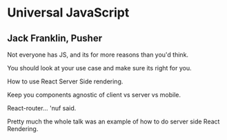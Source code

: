 Universal JavaScript
====================

## Jack Franklin, Pusher

Not everyone has JS, and its for more reasons than you'd think.

You should look at your use case and make sure its right for you.

How to use React Server Side rendering.

Keep you components agnostic of client vs server vs mobile.

React-router... 'nuf said.

Pretty much the whole talk was an example of how to do server side React Rendering.
